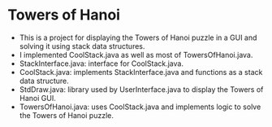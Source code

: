 # Towers of Hanoi

- This is a project for displaying the Towers of Hanoi puzzle in a GUI and solving it using stack data structures.
- I implemented CoolStack.java as well as most of TowersOfHanoi.java.
- StackInterface.java: interface for CoolStack.java.
- CoolStack.java: implements StackInterface.java and functions as a stack data structure.
- StdDraw.java: library used by UserInterface.java to display the Towers of Hanoi GUI.
- TowersOfHanoi.java: uses CoolStack.java and implements logic to solve the Towers of Hanoi puzzle.